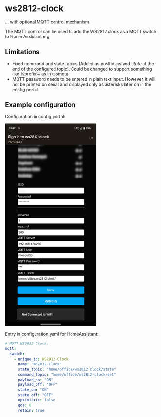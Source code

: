 # ws2812-clock

... with optional MQTT control mechanism.

The MQTT control can be used to add the WS2812 clock as a MQTT switch to Home Assistant e.g.

## Limitations
- Fixed command and state topics (Added as postfix _set_ and _state_ at the end of the configured topic).
Could be changed to support something like %prefix% as in tasmota
- MQTT password needs to be entered in plain text input. However, it will not be printed on serial and displayed only as asterisks later on in the config portal.

## Example configuration
Configuration in config portal:

<img src="https://github.com/Philipp-E/ws2812-clock/blob/media/ConfigPortal.png" width="300">

Entry in configuration.yaml for HomeAssistant:
```yaml
# MQTT WS2812-Clock:
mqtt:
  switch:
    - unique_id: WS2812-Clock
      name: "WS2812-Clock"
      state_topic: "home/office/ws2812-clock/state"
      command_topic: "home/office/ws2812-clock/set"
      payload_on: "ON"
      payload_off: "OFF"
      state_on: "ON"
      state_off: "OFF"
      optimistic: false
      qos: 0
      retain: true
```
